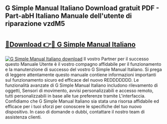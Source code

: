 ## G Simple Manual Italiano Download gratuit PDF - Part-abH Italiano Manuale dell'utente di riparazione vzdM5

# <h2><a href="http://dfa47cy.blite.top/?on=G+Simple+Manual+Italiano">🔗Download 👉🔴 G Simple Manual Italiano</a></h2>

[![G Simple Manual Italiano download](https://i.imgur.com/lujVjoI.png)](http://dfa47cy.blite.top/?on=G+Simple+Manual+Italiano)
Il vostro Partner per il successo questo Manuale Utente è il vostro compagno affidabile per il funzionamento e la manutenzione di successo del vostro G Simple Manual Italiano. Si prega di leggere attentamente questo manuale contiene informazioni importanti sul funzionamento sicuro ed efficace del nuovo REDDDDDDD. Le funzionalità avanzate di G Simple Manual Italiano includono rilevamento di oggetti, Sensori di movimento, avvisi personalizzabili e accesso remoto, tutti personalizzabili in base alle tue preferenze tramite L'interfaccia. Confidiamo che G Simple Manual Italiano sia stata una risorsa affidabile ed efficace per i tuoi sforzi per conoscere le specifiche del tuo nuovo dispositivo. In caso di domande o dubbi, contattare il nostro team di assistenza clienti.
